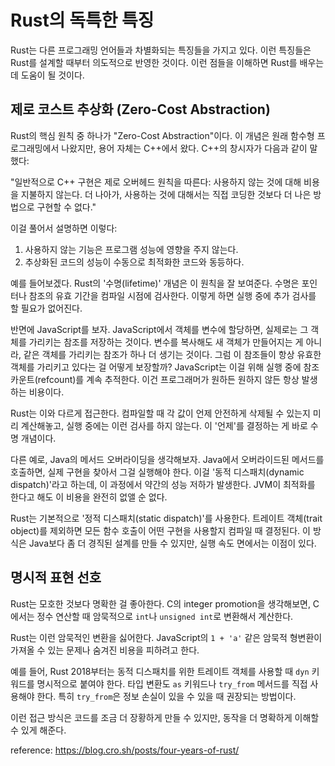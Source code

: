# Rust의 독특한 특징

Rust는 다른 프로그래밍 언어들과 차별화되는 특징들을 가지고 있다. 이런 특징들은 Rust를 설계할 때부터 의도적으로 반영한 것이다. 이런 점들을 이해하면 Rust를 배우는 데 도움이 될 것이다.

## 제로 코스트 추상화 (Zero-Cost Abstraction)

Rust의 핵심 원칙 중 하나가 "Zero-Cost Abstraction"이다. 이 개념은 원래 함수형 프로그래밍에서 나왔지만, 용어 자체는 C++에서 왔다. C++의 창시자가 다음과 같이 말했다:

"일반적으로 C++ 구현은 제로 오버헤드 원칙을 따른다: 사용하지 않는 것에 대해 비용을 지불하지 않는다. 더 나아가, 사용하는 것에 대해서는 직접 코딩한 것보다 더 나은 방법으로 구현할 수 없다."

이걸 풀어서 설명하면 이렇다:

1. 사용하지 않는 기능은 프로그램 성능에 영향을 주지 않는다.
2. 추상화된 코드의 성능이 수동으로 최적화한 코드와 동등하다.

예를 들어보겠다. Rust의 '수명(lifetime)' 개념은 이 원칙을 잘 보여준다. 수명은 포인터나 참조의 유효 기간을 컴파일 시점에 검사한다. 이렇게 하면 실행 중에 추가 검사를 할 필요가 없어진다.

반면에 JavaScript를 보자. JavaScript에서 객체를 변수에 할당하면, 실제로는 그 객체를 가리키는 참조를 저장하는 것이다. 변수를 복사해도 새 객체가 만들어지는 게 아니라, 같은 객체를 가리키는 참조가 하나 더 생기는 것이다. 그럼 이 참조들이 항상 유효한 객체를 가리키고 있다는 걸 어떻게 보장할까? JavaScript는 이걸 위해 실행 중에 참조 카운트(refcount)를 계속 추적한다. 이건 프로그래머가 원하든 원하지 않든 항상 발생하는 비용이다.

Rust는 이와 다르게 접근한다. 컴파일할 때 각 값이 언제 안전하게 삭제될 수 있는지 미리 계산해놓고, 실행 중에는 이런 검사를 하지 않는다. 이 '언제'를 결정하는 게 바로 수명 개념이다.

다른 예로, Java의 메서드 오버라이딩을 생각해보자. Java에서 오버라이드된 메서드를 호출하면, 실제 구현을 찾아서 그걸 실행해야 한다. 이걸 '동적 디스패치(dynamic dispatch)'라고 하는데, 이 과정에서 약간의 성능 저하가 발생한다. JVM이 최적화를 한다고 해도 이 비용을 완전히 없앨 순 없다.

Rust는 기본적으로 '정적 디스패치(static dispatch)'를 사용한다. 트레이트 객체(trait object)를 제외하면 모든 함수 호출이 어떤 구현을 사용할지 컴파일 때 결정된다. 이 방식은 Java보다 좀 더 경직된 설계를 만들 수 있지만, 실행 속도 면에서는 이점이 있다.

## 명시적 표현 선호

Rust는 모호한 것보다 명확한 걸 좋아한다. C의 integer promotion을 생각해보면, C에서는 정수 연산할 때 암묵적으로 `int`나 `unsigned int`로 변환해서 계산한다. 

Rust는 이런 암묵적인 변환을 싫어한다. JavaScript의 `1 + 'a'` 같은 암묵적 형변환이 가져올 수 있는 문제나 숨겨진 비용을 피하려고 한다. 

예를 들어, Rust 2018부터는 동적 디스패치를 위한 트레이트 객체를 사용할 때 `dyn` 키워드를 명시적으로 붙여야 한다. 타입 변환도 `as` 키워드나 `try_from` 메서드를 직접 사용해야 한다. 특히 `try_from`은 정보 손실이 있을 수 있을 때 권장되는 방법이다.

이런 접근 방식은 코드를 조금 더 장황하게 만들 수 있지만, 동작을 더 명확하게 이해할 수 있게 해준다.

reference: https://blog.cro.sh/posts/four-years-of-rust/
